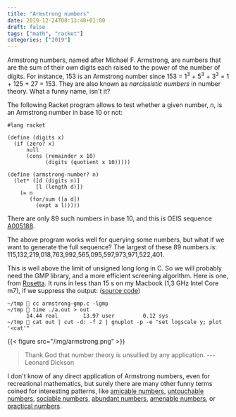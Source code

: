 ```yaml
---
title: "Armstrong numbers"
date: 2019-12-24T08:13:48+01:00
draft: false
tags: ["math", "racket"]
categories: ["2019"]
---
```


Armstrong numbers, named after Michael F. Armstrong, are numbers that are the sum of their own digits each raised to the power of the number of digits. For instance, 153 is an Armstrong number since 153 = 1<sup>3</sup> + 5<sup>3</sup> + 3<sup>3</sup> = 1 + 125 + 27 = 153. They are also known as *narcissistic numbers* in number theory. What a funny name, isn't it?

The following Racket program allows to test whether a given number, *n*, is an Armstrong number in base 10 or not:

```racket
#lang racket

(define (digits x)
  (if (zero? x)
      null
      (cons (remainder x 10)
            (digits (quotient x 10)))))

(define (armstrong-number? n)
  (let* ([d (digits n)]
         [l (length d)])
    (= n
       (for/sum ([a d])
         (expt a l)))))
```

There are only 89 such numbers in base 10, and this is OEIS sequence [A005188](https://oeis.org/A005188).

The above program works well for querying some numbers, but what if we want to generate the full sequence? The largest of these 89 numbers is: 115,132,219,018,763,992,565,095,597,973,971,522,401.

This is well above the limit of unsigned long long in C. So we will probably need the GMP library, and a more efficient screening algorithm. Here is one, from [Rosetta](https://rosettacode.org/wiki/Narcissistic_decimal_number/C). It runs in less than 15 s on my Macbook (1,3 GHz Intel Core m7), if we suppress the output: ([source code](/pub/armstrong-gmp.c))

```shell
~/tmp  cc armstrong-gmp.c -lgmp
~/tmp  time ./a.out > out
      14.44 real        13.97 user         0.12 sys
~/tmp  cat out | cut -d: -f 2 | gnuplot -p -e "set logscale y; plot '<cat'"
```

{{< figure src="/img/armstrong.png" >}}

> Thank God that number theory is unsullied by any application. --- Leonard Dickson

I don't know of any direct application of Armstrong numbers, even for recreational mathematics, but surely there are many other funny terms coined for interesting patterns, like [amicable numbers](https://en.wikipedia.org/wiki/Amicable_numbers), [untouchable numbers](https://en.wikipedia.org/wiki/Untouchable_number), [sociable numbers](https://en.wikipedia.org/wiki/Sociable_number), [abundant numbers](https://en.wikipedia.org/wiki/Abundant_number), [amenable numbers](https://en.wikipedia.org/wiki/Amenable_number), or [practical numbers](https://en.wikipedia.org/wiki/Practical_number).